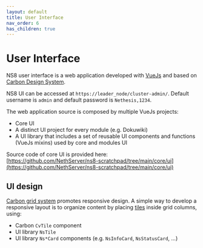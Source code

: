 ```yaml
---
layout: default
title: User Interface
nav_order: 6
has_children: true
---
```


# User Interface

NS8 user interface is a web application developed with [VueJs](https://vuejs.org/) and based on [Carbon Design System](https://www.carbondesignsystem.com/).

NS8 UI can be accessed at `https://leader_node/cluster-admin/`. Default username is `admin` and default password is `Nethesis,1234`.

The web application source is composed by multiple VueJs projects:
- Core UI
- A distinct UI project for every module (e.g. Dokuwiki)
- A UI library that includes a set of reusable UI components and functions (VueJs mixins) used by core and modules UI

Source code of core UI is provided here: [https://github.com/NethServer/ns8-scratchpad/tree/main/core/ui](https://github.com/NethServer/ns8-scratchpad/tree/main/core/ui)

## UI design

[Carbon grid system](https://www.carbondesignsystem.com/guidelines/2x-grid/implementation/) promotes responsive design. A simple way to develop a responsive layout is to organize content by placing [tiles](https://www.carbondesignsystem.com/components/tile/usage) inside grid columns, using:

- Carbon `CvTile` component
- UI library `NsTile`
- UI library `Ns*Card` components (e.g. `NsInfoCard`, `NsStatusCard`, ...)

